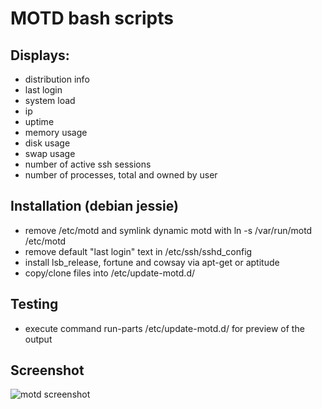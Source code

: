 # MOTD bash scripts

## Displays:
 -  distribution info
 -  last login
 -  system load
 -  ip
 -  uptime
 -  memory usage
 -  disk usage
 -  swap usage
 -  number of active ssh sessions
 -  number of processes, total and owned by user

## Installation (debian jessie)
- remove /etc/motd and symlink dynamic motd with ln -s /var/run/motd /etc/motd
- remove default "last login" text in /etc/ssh/sshd_config
- install lsb_release, fortune and cowsay via apt-get or aptitude
- copy/clone files into /etc/update-motd.d/

## Testing
 - execute command run-parts /etc/update-motd.d/ for preview of the output

## Screenshot

<img src='https://raw.githubusercontent.com/xTrinch/update-motd.d/master/motd-screenshot.PNG' alt='motd screenshot'>
